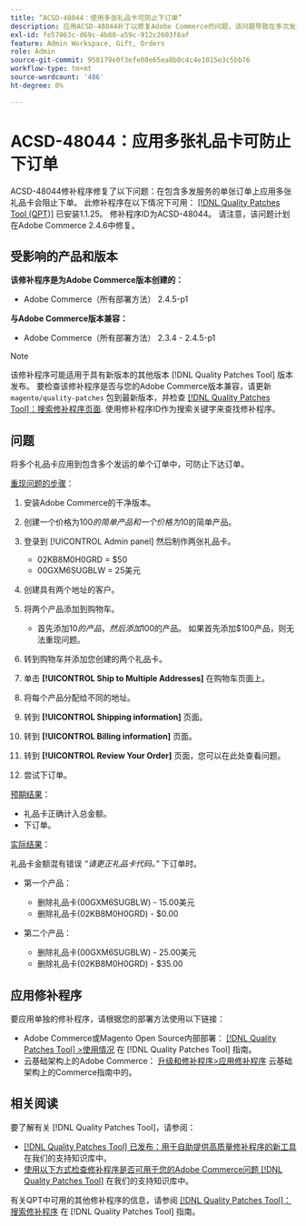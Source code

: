 ```yaml
---
title: “ACSD-48044：使用多张礼品卡可防止下订单”
description: 应用ACSD-48044补丁以修复Adobe Commerce的问题，该问题导致在多次发运的情况下一次订购多张礼品卡会导致订单无法下达。
exl-id: fe57063c-d69c-4b80-a59c-912c2603f6af
feature: Admin Workspace, Gift, Orders
role: Admin
source-git-commit: 958179e0f3efe08e65ea8b0c4c4e1015e3c5bb76
workflow-type: tm+mt
source-wordcount: '486'
ht-degree: 0%

---
```


# ACSD-48044：应用多张礼品卡可防止下订单

ACSD-48044修补程序修复了以下问题：在包含多发服务的单张订单上应用多张礼品卡会阻止下单。 此修补程序在以下情况下可用： [[!DNL Quality Patches Tool (QPT)]](/help/announcements/adobe-commerce-announcements/magento-quality-patches-released-new-tool-to-self-serve-quality-patches.md) 已安装1.1.25。 修补程序ID为ACSD-48044。 请注意，该问题计划在Adobe Commerce 2.4.6中修复。

## 受影响的产品和版本

**该修补程序是为Adobe Commerce版本创建的：**

* Adobe Commerce（所有部署方法） 2.4.5-p1

**与Adobe Commerce版本兼容：**

* Adobe Commerce（所有部署方法） 2.3.4 - 2.4.5-p1

>[!NOTE]
>
>该修补程序可能适用于具有新版本的其他版本 [!DNL Quality Patches Tool] 版本发布。 要检查该修补程序是否与您的Adobe Commerce版本兼容，请更新 `magento/quality-patches` 包到最新版本，并检查 [[!DNL Quality Patches Tool]：搜索修补程序页面](https://experienceleague.adobe.com/tools/commerce-quality-patches/index.html). 使用修补程序ID作为搜索关键字来查找修补程序。

## 问题

将多个礼品卡应用到包含多个发运的单个订单中，可防止下达订单。

<u>重现问题的步骤</u>：

1. 安装Adobe Commerce的干净版本。
1. 创建一个价格为$100的简单产品和一个价格为$10的简单产品。
1. 登录到 [!UICONTROL Admin panel] 然后制作两张礼品卡。

   * 02KB8M0H0GRD = $50
   * 00GXM6SUGBLW = 25美元

1. 创建具有两个地址的客户。
1. 将两个产品添加到购物车。

   * 首先添加$10的产品，然后添加$100的产品。 如果首先添加$100产品，则无法重现问题。

1. 转到购物车并添加您创建的两个礼品卡。
1. 单击 **[!UICONTROL Ship to Multiple Addresses]** 在购物车页面上。
1. 将每个产品分配给不同的地址。
1. 转到 **[!UICONTROL Shipping information]** 页面。
1. 转到 **[!UICONTROL Billing information]** 页面。
1. 转到 **[!UICONTROL Review Your Order]** 页面，您可以在此处查看问题。
1. 尝试下订单。

<u>预期结果</u>：

* 礼品卡正确计入总金额。
* 下订单。

<u>实际结果</u>：

礼品卡金额混有错误 *“请更正礼品卡代码。”* 下订单时。

* 第一个产品：

   * 删除礼品卡(00GXM6SUGBLW) - 15.00美元
   * 删除礼品卡(02KB8M0H0GRD) - $0.00

* 第二个产品：

   * 删除礼品卡(00GXM6SUGBLW) - 25.00美元
   * 删除礼品卡(02KB8M0H0GRD) - $35.00

## 应用修补程序

要应用单独的修补程序，请根据您的部署方法使用以下链接：

* Adobe Commerce或Magento Open Source内部部署： [[!DNL Quality Patches Tool] >使用情况](https://experienceleague.adobe.com/docs/commerce-operations/tools/quality-patches-tool/usage.html) 在 [!DNL Quality Patches Tool] 指南。
* 云基础架构上的Adobe Commerce： [升级和修补程序>应用修补程序](https://experienceleague.adobe.com/docs/commerce-cloud-service/user-guide/develop/upgrade/apply-patches.html) 云基础架构上的Commerce指南中的。

## 相关阅读

要了解有关 [!DNL Quality Patches Tool]，请参阅：

* [[!DNL Quality Patches Tool] 已发布：用于自助提供高质量修补程序的新工具](/help/announcements/adobe-commerce-announcements/magento-quality-patches-released-new-tool-to-self-serve-quality-patches.md) 在我们的支持知识库中。
* [使用以下方式检查修补程序是否可用于您的Adobe Commerce问题 [!DNL Quality Patches Tool]](/help/support-tools/patches-available-in-qpt-tool/check-patch-for-magento-issue-with-magento-quality-patches.md) 在我们的支持知识库中。

有关QPT中可用的其他修补程序的信息，请参阅 [[!DNL Quality Patches Tool]：搜索修补程序](https://experienceleague.adobe.com/tools/commerce-quality-patches/index.html) 在 [!DNL Quality Patches Tool] 指南。
